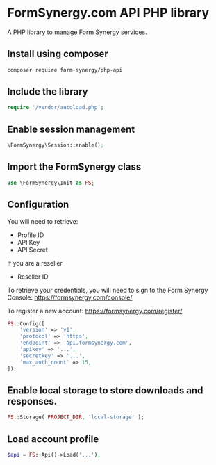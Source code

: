 # FormSynergy.com API PHP library

A PHP library to manage Form Synergy services.

## Install using composer
```bash
composer require form-synergy/php-api
```

## Include the library
```php
require '/vendor/autoload.php';
```

##  Enable session management
```PHP
\FormSynergy\Session::enable();
```

## Import the FormSynergy class
```PHP
use \FormSynergy\Init as FS;
```


## Configuration
You will need to retrieve:
* Profile ID
* API Key
* API Secret

If you are a reseller
* Reseller ID

To retrieve your credentials, you will need to sign to the Form Synergy Console: https://formsynergy.com/console/

To register a new account: https://formsynergy.com/register/



```PHP
FS::Config([
    'version' => 'v1',
    'protocol' => 'https',
    'endpoint' => 'api.formsynergy.com',
    'apikey' => '...',
    'secretkey' => '...',
    'max_auth_count' => 15,
]);
```

## Enable local storage to store downloads and responses. 
```PHP
FS::Storage( PROJECT_DIR, 'local-storage' );
```

## Load account profile

```PHP
$api = FS::Api()->Load('...');
```
